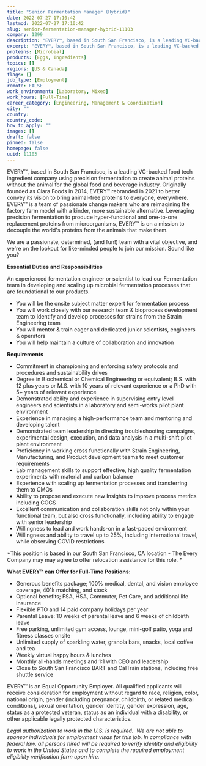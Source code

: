 ```yaml
---
title: "Senior Fermentation Manager (Hybrid)"
date: 2022-07-27 17:10:42
lastmod: 2022-07-27 17:10:42
slug: senior-fermentation-manager-hybrid-11103
company: 1299
description: "EVERY™, based in South San Francisco, is a leading VC-backed food tech ingredient company using precision fermentation to create animal proteins without the animal for the global food and beverage industry. Originally founded as Clara Foods in 2014, EVERY™ rebranded in 2021 to better convey its vision to bring animal-free proteins to everyone, everywhere. EVERY™ is a team of passionate change makers who are reimagining the factory farm model with a kinder, more sustainable alternative."
excerpt: "EVERY™, based in South San Francisco, is a leading VC-backed food tech ingredient company using precision fermentation to create animal proteins without the animal for the global food and beverage industry. Originally founded as Clara Foods in 2014, EVERY™ rebranded in 2021 to better convey its vision to bring animal-free proteins to everyone, everywhere. EVERY™ is a team of passionate change makers who are reimagining the factory farm model with a kinder, more sustainable alternative."
proteins: [Microbial]
products: [Eggs, Ingredients]
topics: []
regions: [US & Canada]
flags: []
job_type: [Employment]
remote: FALSE
work_environment: [Laboratory, Mixed]
work_hours: [Full-Time]
career_category: [Engineering, Management & Coordination]
city: ""
country: 
country_code: 
how_to_apply: ""
images: []
draft: false
pinned: false
homepage: false
uuid: 11103
---
```

EVERY™, based in South San Francisco, is a leading VC-backed food tech
ingredient company using precision fermentation to create animal
proteins without the animal for the global food and beverage industry.
Originally founded as Clara Foods in 2014, EVERY™ rebranded in 2021 to
better convey its vision to bring animal-free proteins to everyone,
everywhere. EVERY™ is a team of passionate change makers who are
reimagining the factory farm model with a kinder, more sustainable
alternative. Leveraging precision fermentation to produce
hyper-functional and one-to-one replacement proteins from
microorganisms, EVERY™ is on a mission to decouple the world's proteins
from the animals that make them.

We are a passionate, determined, (and fun!) team with a vital objective,
and we\'re on the lookout for like-minded people to join our mission.
Sound like you?

**Essential Duties and Responsibilities**

An experienced fermentation engineer or scientist to lead our
Fermentation team in developing and scaling up microbial fermentation
processes that are foundational to our products.

-   You will be the onsite subject matter expert for fermentation
    process
-   You will work closely with our research team & bioprocess
    development team to identify and develop processes for strains from
    the Strain Engineering team
-   You will mentor & train eager and dedicated junior scientists,
    engineers & operators
-   You will help maintain a culture of collaboration and innovation

**Requirements**

-   Commitment in championing and enforcing safety protocols and
    procedures and sustainability drives
-   Degree in Biochemical or Chemical Engineering or equivalent; B.S.
    with 12 plus years or M.S. with 10 years of relevant experience or a
    PhD with 5+ years of relevant experience
-   Demonstrated ability and experience in supervising entry level
    engineers and scientists in a laboratory and semi-works pilot plant
    environment
-   Experience in managing a high-performance team and mentoring and
    developing talent
-   Demonstrated team leadership in directing troubleshooting campaigns,
    experimental design, execution, and data analysis in a multi-shift
    pilot plant environment
-   Proficiency in working cross functionally with Strain Engineering,
    Manufacturing, and Product development teams to meet customer
    requirements
-   Lab management skills to support effective, high quality
    fermentation experiments with material and carbon balance
-   Experience with scaling up fermentation processes and transferring
    them to CMOs
-   Ability to propose and execute new Insights to improve process
    metrics including COGS
-   Excellent communication and collaboration skills not only within
    your functional team, but also cross functionally, including ability
    to engage with senior leadership
-   Willingness to lead and work hands-on in a fast-paced environment
-   Willingness and ability to travel up to 25%, including international
    travel, while observing COVID restrictions

*This position is based in our South San Francisco, CA location - The
Every Company may may agree to offer relocation assistance for this
role. *

**What EVERY™ can Offer for Full-Time Positions:**

-   Generous benefits package; 100% medical, dental, and vision employee
    coverage, 401k matching, and stock
-   Optional benefits; FSA, HSA, Commuter, Pet Care, and additional life
    insurance
-   Flexible PTO and 14 paid company holidays per year
-   Parental Leave: 10 weeks of parental leave and 6 weeks of childbirth
    leave
-   Free parking, unlimited gym access, lounge, mini-golf patio, yoga
    and fitness classes onsite
-   Unlimited supply of sparkling water, granola bars, snacks, local
    coffee and tea
-   Weekly virtual happy hours & lunches
-   Monthly all-hands meetings and 1:1 with CEO and leadership
-   Close to South San Francisco BART and CalTrain stations, including
    free shuttle service

EVERY™ is an Equal Opportunity Employer. All qualified applicants will
receive consideration for employment without regard to race, religion,
color, national origin, gender (including pregnancy, childbirth, or
related medical conditions), sexual orientation, gender identity, gender
expression, age, status as a protected veteran, status as an individual
with a disability, or other applicable legally protected
characteristics.

*Legal authorization to work in the U.S. is required.  We are not able
to sponsor individuals for employment visas for this job. In compliance
with federal law, all persons hired will be required to verify identity
and eligibility to work in the United States and to complete the
required employment eligibility verification form upon hire.*
